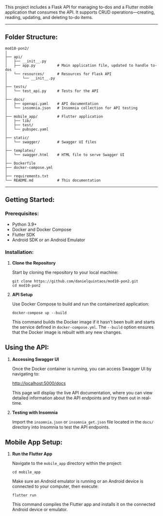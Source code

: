 
This project includes a Flask API for managing to-dos and a Flutter mobile application that consumes the API. It supports CRUD operations—creating, reading, updating, and deleting to-do items.

---

## Folder Structure:

```
mod10-pon2/
│
├── api/
│   ├── __init__.py
│   ├── app.py          # Main application file, updated to handle to-dos
│   └── resources/      # Resources for Flask API
│       └── __init__.py
│
├── tests/
│   └── test_api.py     # Tests for the API
│
├── docs/
│   ├── openapi.yaml    # API documentation
│   └── insomnia.json   # Insomnia collection for API testing
│
├── mobile_app/         # Flutter application
│   ├── lib/
│   ├── test/
│   └── pubspec.yaml
│
├── static/
│   └── swagger/        # Swagger UI files
│
├── templates/
│   └── swagger.html    # HTML file to serve Swagger UI
│
├── Dockerfile
├── docker-compose.yml
│
├── requirements.txt
└── README.md           # This documentation
```

---

## Getting Started:

### Prerequisites:

- Python 3.9+
- Docker and Docker Compose
- Flutter SDK
- Android SDK or an Android Emulator

### Installation:

1. **Clone the Repository**

   Start by cloning the repository to your local machine:
   ```
   git clone https://github.com/danielquintaos/mod10-pon2.git
   cd mod10-pon2
   ```

2. **API Setup**

   Use Docker Compose to build and run the containerized application:
   ```
   docker-compose up --build
   ```

   This command builds the Docker image if it hasn't been built and starts the service defined in `docker-compose.yml`. The `--build` option ensures that the Docker image is rebuilt with any new changes.

## Using the API:

1. **Accessing Swagger UI**

   Once the Docker container is running, you can access Swagger UI by navigating to:
   
   [http://localhost:5000/docs](http://localhost:5000/docs)

   This page will display the live API documentation, where you can view detailed information about the API endpoints and try them out in real-time.

2. **Testing with Insomnia**

   Import the `insomnia.json` or `insomnia_get.json` file located in the `docs/` directory into Insomnia to test the API endpoints.

## Mobile App Setup:

1. **Run the Flutter App**

   Navigate to the `mobile_app` directory within the project:
   ```
   cd mobile_app
   ```

   Make sure an Android emulator is running or an Android device is connected to your computer, then execute:
   ```
   flutter run
   ```

   This command compiles the Flutter app and installs it on the connected Android device or emulator.

